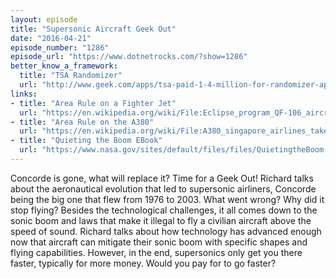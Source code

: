 ```yaml
---
layout: episode
title: "Supersonic Aircraft Geek Out"
date: "2016-04-21"
episode_number: "1286"
episode_url: "https://www.dotnetrocks.com/?show=1286"
better_know_a_framework:
  title: "TSA Randomizer"
  url: "http://www.geek.com/apps/tsa-paid-1-4-million-for-randomizer-app-that-chooses-left-or-right-1651337/"
links:
- title: "Area Rule on a Fighter Jet"
  url: "https://en.wikipedia.org/wiki/File:Eclipse_program_QF-106_aircraft_in_flight,_view_from_tanker.jpg"
- title: "Area Rule on the A380"
  url: "https://en.wikipedia.org/wiki/File:A380_singapore_airlines_takeoff_arp.jpg"
- title: "Quieting the Boom EBook"
  url: "https://www.nasa.gov/sites/default/files/files/QuietingtheBoom-ebook.pdf"
---
```


Concorde is gone, what will replace it? Time for a Geek Out! Richard talks about the aeronautical evolution that led to supersonic airliners, Concorde being the big one that flew from 1976 to 2003. What went wrong? Why did it stop flying? Besides the technological challenges, it all comes down to the sonic boom and laws that make it illegal to fly a civilian aircraft above the speed of sound. Richard talks about how technology has advanced enough now that aircraft can mitigate their sonic boom with specific shapes and flying capabilities. However, in the end, supersonics only get you there faster, typically for more money. Would you pay for to go faster?
